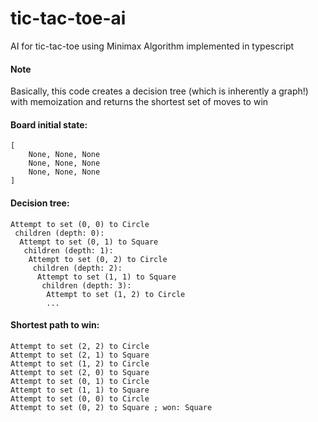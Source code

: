 # tic-tac-toe-ai
AI for tic-tac-toe using Minimax Algorithm implemented in typescript

#### Note
Basically, this code creates a decision tree (which is inherently a graph!) with memoization and returns the shortest set of moves to win

#### Board initial state:
```text
[
	None, None, None
	None, None, None
	None, None, None
]
```

#### Decision tree:
```text
Attempt to set (0, 0) to Circle 
 children (depth: 0):
  Attempt to set (0, 1) to Square 
   children (depth: 1):
    Attempt to set (0, 2) to Circle 
     children (depth: 2):
      Attempt to set (1, 1) to Square 
       children (depth: 3):
        Attempt to set (1, 2) to Circle 
        ...
```

#### Shortest path to win:
```text
Attempt to set (2, 2) to Circle 
Attempt to set (2, 1) to Square 
Attempt to set (1, 2) to Circle 
Attempt to set (2, 0) to Square 
Attempt to set (0, 1) to Circle 
Attempt to set (1, 1) to Square 
Attempt to set (0, 0) to Circle 
Attempt to set (0, 2) to Square ; won: Square
```
